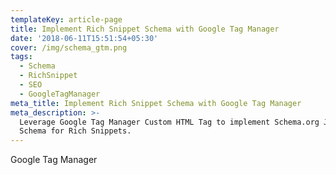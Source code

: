 ```yaml
---
templateKey: article-page
title: Implement Rich Snippet Schema with Google Tag Manager
date: '2018-06-11T15:51:54+05:30'
cover: /img/schema_gtm.png
tags:
  - Schema
  - RichSnippet
  - SEO
  - GoogleTagManager
meta_title: Implement Rich Snippet Schema with Google Tag Manager
meta_description: >-
  Leverage Google Tag Manager Custom HTML Tag to implement Schema.org JSON-LD
  Schema for Rich Snippets.
---
```

Google Tag Manager
